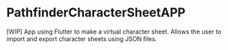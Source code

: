 # PathfinderCharacterSheetAPP
[WIP] App using Flutter to make a virtual character sheet. Allows the user to import and export character sheets using JSON files.
